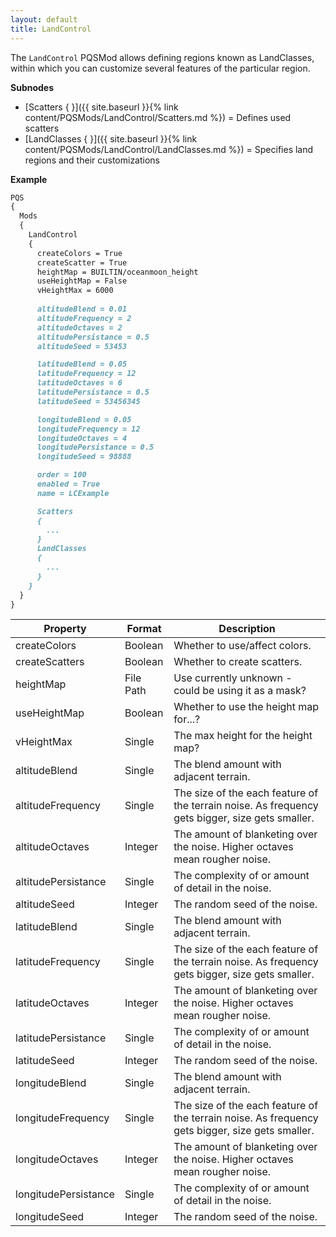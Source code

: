 ```yaml
---
layout: default
title: LandControl
---
```


The `LandControl` PQSMod allows defining regions known as LandClasses, within which you can customize several features of the particular region. 

**Subnodes**
* [Scatters { }]({{ site.baseurl }}{% link content/PQSMods/LandControl/Scatters.md %}) = Defines used scatters
* [LandClasses { }]({{ site.baseurl }}{% link content/PQSMods/LandControl/LandClasses.md %}) = Specifies land regions and their customizations

**Example**
```md
PQS
{
  Mods
  {
    LandControl
    {
      createColors = True
      createScatter = True
      heightMap = BUILTIN/oceanmoon_height
      useHeightMap = False
      vHeightMax = 6000
      
      altitudeBlend = 0.01
      altitudeFrequency = 2
      altitudeOctaves = 2
      altitudePersistance = 0.5
      altitudeSeed = 53453

      latitudeBlend = 0.05
      latitudeFrequency = 12
      latitudeOctaves = 6
      latitudePersistance = 0.5
      latitudeSeed = 53456345

      longitudeBlend = 0.05
      longitudeFrequency = 12
      longitudeOctaves = 4
      longitudePersistance = 0.5
      longitudeSeed = 98888

      order = 100
      enabled = True
      name = LCExample

      Scatters
      {
        ...
      }
      LandClasses
      {
        ...
      }
    }
  }
}
```


|Property|Format|Description|
|--------|------|-----------|
|createColors|Boolean|Whether to use/affect colors.|
|createScatters|Boolean|Whether to create scatters.|
|heightMap|File Path|Use currently unknown - could be using it as a mask?|
|useHeightMap|Boolean|Whether to use the height map for...?|
|vHeightMax|Single|The max height for the height map?|
|altitudeBlend|Single|The blend amount with adjacent terrain.|
|altitudeFrequency|Single|The size of the each feature of the terrain noise. As frequency gets bigger, size gets smaller.|
|altitudeOctaves|Integer|The amount of blanketing over the noise. Higher octaves mean rougher noise.|
|altitudePersistance|Single|The complexity of or amount of detail in the noise.|
|altitudeSeed|Integer|The random seed of the noise.|
|latitudeBlend|Single|The blend amount with adjacent terrain.|
|latitudeFrequency|Single|The size of the each feature of the terrain noise. As frequency gets bigger, size gets smaller.|
|latitudeOctaves|Integer|The amount of blanketing over the noise. Higher octaves mean rougher noise.|
|latitudePersistance|Single|The complexity of or amount of detail in the noise.|
|latitudeSeed|Integer|The random seed of the noise.|
|longitudeBlend|Single|The blend amount with adjacent terrain.|
|longitudeFrequency|Single|The size of the each feature of the terrain noise. As frequency gets bigger, size gets smaller.|
|longitudeOctaves|Integer|The amount of blanketing over the noise. Higher octaves mean rougher noise.|
|longitudePersistance|Single|The complexity of or amount of detail in the noise.|
|longitudeSeed|Integer|The random seed of the noise.|

